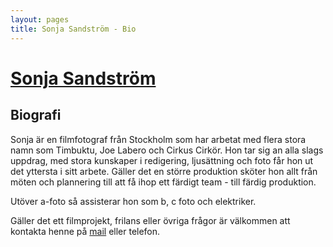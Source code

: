 ```yaml
---
layout: pages
title: Sonja Sandström - Bio
---
```


# [Sonja Sandström](../)

## Biografi

Sonja är en filmfotograf från Stockholm som har arbetat med flera stora namn
som Timbuktu, Joe Labero och Cirkus Cirkör. Hon tar sig an alla slags uppdrag, 
med stora kunskaper i redigering, ljusättning och foto får hon ut det yttersta 
i sitt arbete. Gäller det en större produktion sköter hon allt från möten och 
plannering till att få ihop ett färdigt team - till färdig produktion. 
 
Utöver a-foto så assisterar hon som b, c foto och elektriker. 
  
Gäller det ett filmprojekt, frilans eller övriga frågor är välkommen att kontakta henne på [mail](mailto:sonjasandstrom@gmail.com) eller telefon.
